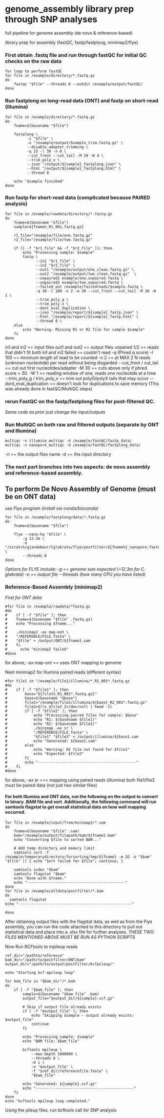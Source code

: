# genome_assembly library prep through SNP analyses

full pipeline for genome assembly (de novo &amp; reference-based)

library prep for assembly (fastQC, fastp/fastplong, minimap2/flye)

### First obtain .fastq file and run through fastQC for initial QC checks on the raw data

```
for loop to perform fastQC
for file in /example/directory/*.fastq.gz
do
    fastqc "$file" --threads 8 --outdir /example/output/fastQC/
done
```

### Run fastplong on long-read data (ONT) and fastp on short-read (Illumina)
```
for file in /example/directory/*.fastq.gz
do
    fname=$(basename "$file")
    
    fastplong \
          -i "$file" \
          -o "/example/output/$sample_trim.fastq.gz" \
          --disable_adapter_trimming \
          -q 15 -l 30 -n 0 \
          --cut_front --cut_tail -M 20 -W 4 \
          --trim_poly_x \
          --json "/output/${sample}_fastplong.json" \
          --html "/output/${sample}_fastplong.html" \
          --thread 8 

	echo "$sample finished"
done
```

### Run fastp for short-read data (complicated because PAIRED analysis)

```
for file in /example/rawdata/directory/*.fastq.gz
do
    fname=$(basename "$file")
    sample=${fname%_R1_001.fastq.gz}
    
    r1_file="/example/file/one.fastq.gz"
    r2_file="/example/file/two.fastq.gz"
    
    if [[ -f "$r1_file" && -f "$r2_file" ]]; then
        echo "Processing sample: $sample"    
        fastp \
              --in1 "$r1_file" \
              --in2 "$r2_file" \
              --out1 "/example/output/one_clean.fastq.gz" \
              --out2 "/example/output/two_clean.fastq.gz"  \
              --unpaired1 example/one.unpaired.fastq \
              --unpaired2 example/two.unpaired.fastq \
              --failed_out /example/failedreads/$sample.fastq \
              -q 30 -l 100 -n 2 -e 30 --cut_front --cut_tail -M 30 -W 1 \
              --trim_poly_g \
              --trim_poly_x \
              --dont_eval_duplication \
              --json "/example/report/${sample}_fastp.json" \
              --html "/example/report/${sample}_fastp.html" \
              --thread 8 \
    else
        echo "Warning: Missing R1 or R2 file for sample $sample"
    fi
done
```
in1 and in2 == input files
out1 and out2 == output files
unpaired 1/2 == reads that didn't fit both in1 and in2
failed == couldn't read 
-q (Phred q score) 
-l 100 == minimum length of read to be counted
-n 2 == at MAX 2 N reads (unknown nucleotide) per read without being disgarded
--cut_front / cut_tail == cut out first nucleotides/adapter 
-M 30 == cuts above only if phred score > 30.
-W 1 == reading window of one, reads one nucleotide at a time
--trim_poly_g / trim_poly_x == trim out polyG/polyX tails that may occur
--dont_eval_duplication == doesn't look for duplications to save memory (This was already done in fastQC/MultiQC steps)



### rerun FastQC on the fastp/fastplong files for post-filtered QC. 
*Same code as prior just change the input/outputs*

### Run MultiQC on both raw and filtered outputs (separate by ONT and Illumina) 

```
multiqc -n illumina_multiqc -d /example/fastQC/fastp_data/
multiqc -n nanopore_multiqc -d /example/fastQC/fastplong_data/
```

-n == the output files name
-d == the input directory


### The next part branches into two aspects: de novo assembly and reference-based assembly.

## To perform De Novo Assembly of Genome (must be on ONT data)
*use Flye program (install via conda/bioconda)*

```
for file in /example/fastplong/data/*.fastq.gz
do
    fname=$(basename "$file")
    
    flye --nano-hq "$file" \
        -g 12.3m \
        -o "/scratch/gjandebeur/Cglabrata/flye/postfilter/${fname%}_nanopore.fastq" \
        --threads 8
done
```
*Options for FLYE include:
-g == genome size expected (~12.3m for C. glabrata)
-o == output file
--threads (how many CPU you have listed)*

### Reference-Based Assembly (minimap2) 

*First for ONT data*

```
#for file in /example/rawdata/*fastq.gz
#do
#    if [ -f "$file" ]; then
#    fname=$(basename "$file" .fastq.gz)
#    echo "Processing $fname..."
#    
#    ./minimap2 -ax map-ont \
#    "/REFERENCE/FILE.fasta" \
#    "$file" > /output/ONT/${fname}.sam
#    fi
#      echo "minimap2 failed"
#done
```
for above; 
-ax map-ont == uses ONT mapping to genome 

Next minimap2 for Illumina paired reads (different syntax)

```
#for file1 in "/example/file2/illumina/*_R1_001*.fastq.gz
#do
#    if [ -f "$file1" ]; then
#        base="${file1%_R1_001*.fastq.gz}"
#        base=$(basename "$base")
#        file2="/example/file2/illumina/${base}_R2_001*.fastq.gz"
#        file2=$(ls $file2 2>/dev/null | head -1)
#        if [ -f "$file2" ]; then
#            echo "Processing paired files for sample: $base"
#            echo "R1: $(basename $file1)"
#            echo "R2: $(basename $file2)"
#            ./minimap -ax sr \
#            "/REFERENCE/FILE.fasta" \
#            "$file1" "$file2" > /output/illumina/${base}.sam
#            echo "Generated: ${base}.sam"
#        else
#            echo "Warning: R2 file not found for $file1"
#            echo "Expected: $file2"
#        fi
#        echo "---------------------------------------------"
#    fi
#done
```
for above;
-ax sr === mapping using paired reads (illumina)
both file1/file2 must be paired data (not just two similar files)

#### For both Illumina and ONT data, run the following on the output to convert to binary .BAM file and sort. Additionally, the following command will run samtools flagstat to get overall statistical data on how well mapping occurred.

```
for file in /example/input/from/minimap2/*.sam
do
    fname=$(basename "$file" .sam)
    bam="/example/output/filepath/bam/${fname}.bam"
    echo "Converting $file to sorted BAM..."
    
    # Add temp directory and memory limit
    samtools sort -T /example/temporarydirectory/forsorting/tmp/${fname} -m 2G -o "$bam" "$file" || { echo "Sort failed for $file"; continue; }
    
    samtools index "$bam"
    samtools flagstat "$bam"
    echo "Done with $fname."
    echo "---------------------------------------------"
done
for file in /example/alldata/postfilter/*.bam
do
  samtools flagstat
echo "----------------------------------------------------"

done
```

After obtaining output files with the flagstat data, as well as from the Flye assembly, you can run the code attached to this directory to pull out statistical data and place into a .xlsx file for further analyses. 
*THESE TWO FILES MENTIONED ABOVE MUST BE RUN AS PYTHON SCRIPTS* 

Now Run BCFtools to mpileup reads
```
ref_dir="/pathto/reference"
bam_dir="/path/to/postfilter/ONT/bam"
output_dir="/path/to/output/postfilter/bcfpileup/"  

echo "Starting bcf mpileup loop"

for bam_file in "$bam_dir"/*.bam
do
    if [ -f "$bam_file" ]; then
        sample=$(basename "$bam_file" .bam)
        output_file="$output_dir/${sample}.vcf.gz"
        
        # Skip if output file already exists
        if [ -f "$output_file" ]; then
            echo "Skipping $sample - output already exists: $output_file"
            continue
        fi
        
        echo "Processing sample: $sample"
        echo "BAM file: $bam_file"
        
        bcftools mpileup \
            --max-depth 1000000 \
            --threads 8 \
            -O z \
            -o "$output_file" \
            -f "$ref_dir/referencefile.fasta" \
            "$bam_file"
        
        echo "Generated: ${sample}.vcf.gz"
        echo "---------------------------------------------"
    fi
done
echo "bcftools mpileup loop completed."
```

Using the pileup files, run bcftools call for SNP analysis

